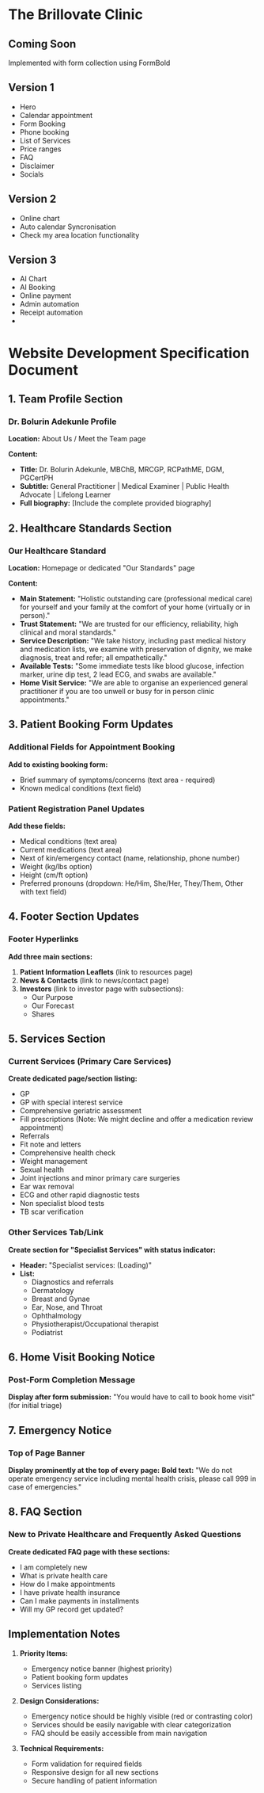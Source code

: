 # The Brillovate Clinic

## Coming Soon
Implemented with form collection using FormBold

## Version 1

- Hero
- Calendar appointment
- Form Booking
- Phone booking
- List of Services
- Price ranges
- FAQ
- Disclaimer
- Socials

## Version 2

- Online chart
- Auto calendar Syncronisation
- Check my area location functionality

## Version 3

- AI Chart
- AI Booking
- Online payment
- Admin automation
- Receipt automation
- 

# Website Development Specification Document

## 1. Team Profile Section

### Dr. Bolurin Adekunle Profile
**Location:** About Us / Meet the Team page

**Content:**
- **Title:** Dr. Bolurin Adekunle, MBChB, MRCGP, RCPathME, DGM, PGCertPH
- **Subtitle:** General Practitioner | Medical Examiner | Public Health Advocate | Lifelong Learner
- **Full biography:** [Include the complete provided biography]

## 2. Healthcare Standards Section

### Our Healthcare Standard
**Location:** Homepage or dedicated "Our Standards" page

**Content:**
- **Main Statement:** "Holistic outstanding care (professional medical care) for yourself and your family at the comfort of your home (virtually or in person)."
- **Trust Statement:** "We are trusted for our efficiency, reliability, high clinical and moral standards."
- **Service Description:** "We take history, including past medical history and medication lists, we examine with preservation of dignity, we make diagnosis, treat and refer; all empathetically."
- **Available Tests:** "Some immediate tests like blood glucose, infection marker, urine dip test, 2 lead ECG, and swabs are available."
- **Home Visit Service:** "We are able to organise an experienced general practitioner if you are too unwell or busy for in person clinic appointments."

## 3. Patient Booking Form Updates

### Additional Fields for Appointment Booking
**Add to existing booking form:**
- Brief summary of symptoms/concerns (text area - required)
- Known medical conditions (text field)

### Patient Registration Panel Updates
**Add these fields:**
- Medical conditions (text area)
- Current medications (text area)
- Next of kin/emergency contact (name, relationship, phone number)
- Weight (kg/lbs option)
- Height (cm/ft option)
- Preferred pronouns (dropdown: He/Him, She/Her, They/Them, Other with text field)

## 4. Footer Section Updates

### Footer Hyperlinks
**Add three main sections:**
1. **Patient Information Leaflets** (link to resources page)
2. **News & Contacts** (link to news/contact page)
3. **Investors** (link to investor page with subsections):
   - Our Purpose
   - Our Forecast
   - Shares

## 5. Services Section

### Current Services (Primary Care Services)
**Create dedicated page/section listing:**
- GP
- GP with special interest service
- Comprehensive geriatric assessment
- Fill prescriptions (Note: We might decline and offer a medication review appointment)
- Referrals
- Fit note and letters
- Comprehensive health check
- Weight management
- Sexual health
- Joint injections and minor primary care surgeries
- Ear wax removal
- ECG and other rapid diagnostic tests
- Non specialist blood tests
- TB scar verification

### Other Services Tab/Link
**Create section for "Specialist Services" with status indicator:**
- **Header:** "Specialist services: (Loading)"
- **List:**
  - Diagnostics and referrals
  - Dermatology
  - Breast and Gynae
  - Ear, Nose, and Throat
  - Ophthalmology
  - Physiotherapist/Occupational therapist
  - Podiatrist

## 6. Home Visit Booking Notice

### Post-Form Completion Message
**Display after form submission:**
"You would have to call to book home visit" (for initial triage)

## 7. Emergency Notice

### Top of Page Banner
**Display prominently at the top of every page:**
**Bold text:** "We do not operate emergency service including mental health crisis, please call 999 in case of emergencies."

## 8. FAQ Section

### New to Private Healthcare and Frequently Asked Questions
**Create dedicated FAQ page with these sections:**
- I am completely new
- What is private health care
- How do I make appointments
- I have private health insurance
- Can I make payments in installments
- Will my GP record get updated?

## Implementation Notes

1. **Priority Items:**
   - Emergency notice banner (highest priority)
   - Patient booking form updates
   - Services listing

2. **Design Considerations:**
   - Emergency notice should be highly visible (red or contrasting color)
   - Services should be easily navigable with clear categorization
   - FAQ should be easily accessible from main navigation

3. **Technical Requirements:**
   - Form validation for required fields
   - Responsive design for all new sections
   - Secure handling of patient information